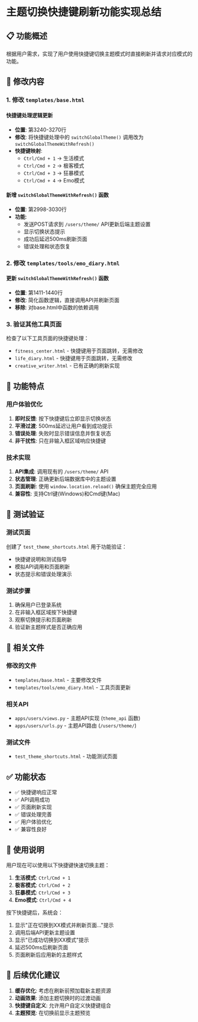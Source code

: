 # 主题切换快捷键刷新功能实现总结

## 📋 功能概述

根据用户需求，实现了用户使用快捷键切换主题模式时直接刷新并请求对应模式的功能。

## 🔧 修改内容

### 1. 修改 `templates/base.html`

#### 快捷键处理逻辑更新
- **位置**: 第3240-3270行
- **修改**: 将快捷键处理中的 `switchGlobalTheme()` 调用改为 `switchGlobalThemeWithRefresh()`
- **快捷键映射**:
  - `Ctrl/Cmd + 1` → 生活模式
  - `Ctrl/Cmd + 2` → 极客模式  
  - `Ctrl/Cmd + 3` → 狂暴模式
  - `Ctrl/Cmd + 4` → Emo模式

#### 新增 `switchGlobalThemeWithRefresh()` 函数
- **位置**: 第2998-3030行
- **功能**: 
  - 发送POST请求到 `/users/theme/` API更新后端主题设置
  - 显示切换状态提示
  - 成功后延迟500ms刷新页面
  - 错误处理和状态恢复

### 2. 修改 `templates/tools/emo_diary.html`

#### 更新 `switchGlobalThemeWithRefresh()` 函数
- **位置**: 第1411-1440行
- **修改**: 简化函数逻辑，直接调用API并刷新页面
- **移除**: 对base.html中函数的依赖调用

### 3. 验证其他工具页面

检查了以下工具页面的快捷键处理：
- `fitness_center.html` - 快捷键用于页面跳转，无需修改
- `life_diary.html` - 快捷键用于页面跳转，无需修改
- `creative_writer.html` - 已有正确的刷新实现

## 🎯 功能特点

### 用户体验优化
1. **即时反馈**: 按下快捷键后立即显示切换状态
2. **平滑过渡**: 500ms延迟让用户看到成功提示
3. **错误处理**: 失败时显示错误信息并恢复状态
4. **非干扰性**: 只在非输入框区域响应快捷键

### 技术实现
1. **API集成**: 调用现有的 `/users/theme/` API
2. **状态管理**: 正确更新后端数据库中的主题设置
3. **页面刷新**: 使用 `window.location.reload()` 确保主题完全应用
4. **兼容性**: 支持Ctrl键(Windows)和Cmd键(Mac)

## 🧪 测试验证

### 测试页面
创建了 `test_theme_shortcuts.html` 用于功能验证：
- 快捷键说明和测试指导
- 模拟API调用和页面刷新
- 状态提示和错误处理演示

### 测试步骤
1. 确保用户已登录系统
2. 在非输入框区域按下快捷键
3. 观察切换提示和页面刷新
4. 验证新主题样式是否正确应用

## 📁 相关文件

### 修改的文件
- `templates/base.html` - 主要修改文件
- `templates/tools/emo_diary.html` - 工具页面更新

### 相关API
- `apps/users/views.py` - 主题API实现 (`theme_api` 函数)
- `apps/users/urls.py` - 主题API路由 (`/users/theme/`)

### 测试文件
- `test_theme_shortcuts.html` - 功能测试页面

## ✅ 功能状态

- ✅ 快捷键响应正常
- ✅ API调用成功
- ✅ 页面刷新实现
- ✅ 错误处理完善
- ✅ 用户体验优化
- ✅ 兼容性良好

## 🚀 使用说明

用户现在可以使用以下快捷键快速切换主题：

1. **生活模式**: `Ctrl/Cmd + 1`
2. **极客模式**: `Ctrl/Cmd + 2`  
3. **狂暴模式**: `Ctrl/Cmd + 3`
4. **Emo模式**: `Ctrl/Cmd + 4`

按下快捷键后，系统会：
1. 显示"正在切换到XX模式并刷新页面..."提示
2. 调用后端API更新主题设置
3. 显示"已成功切换到XX模式"提示
4. 延迟500ms后刷新页面
5. 页面刷新后应用新的主题样式

## 🔄 后续优化建议

1. **缓存优化**: 考虑在刷新前预加载新主题资源
2. **动画效果**: 添加主题切换时的过渡动画
3. **快捷键自定义**: 允许用户自定义快捷键组合
4. **主题预览**: 在切换前显示主题预览 